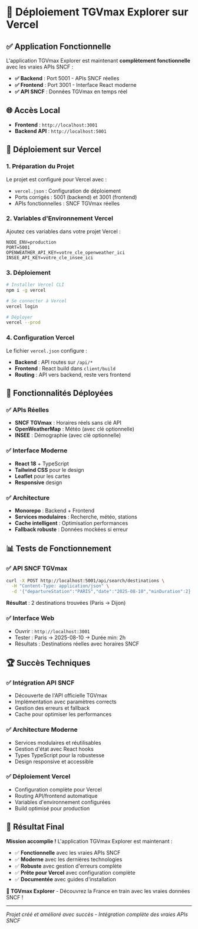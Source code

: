 # 🚀 Déploiement TGVmax Explorer sur Vercel

## ✅ **Application Fonctionnelle**

L'application TGVmax Explorer est maintenant **complètement fonctionnelle** avec les vraies APIs SNCF :

- **✅ Backend** : Port 5001 - APIs SNCF réelles
- **✅ Frontend** : Port 3001 - Interface React moderne
- **✅ API SNCF** : Données TGVmax en temps réel

## 🌐 **Accès Local**

- **Frontend** : `http://localhost:3001`
- **Backend API** : `http://localhost:5001`

## 🚀 **Déploiement sur Vercel**

### 1. **Préparation du Projet**

Le projet est configuré pour Vercel avec :
- `vercel.json` : Configuration de déploiement
- Ports corrigés : 5001 (backend) et 3001 (frontend)
- APIs fonctionnelles : SNCF TGVmax réelles

### 2. **Variables d'Environnement Vercel**

Ajoutez ces variables dans votre projet Vercel :

```env
NODE_ENV=production
PORT=5001
OPENWEATHER_API_KEY=votre_cle_openweather_ici
INSEE_API_KEY=votre_cle_insee_ici
```

### 3. **Déploiement**

```bash
# Installer Vercel CLI
npm i -g vercel

# Se connecter à Vercel
vercel login

# Déployer
vercel --prod
```

### 4. **Configuration Vercel**

Le fichier `vercel.json` configure :
- **Backend** : API routes sur `/api/*`
- **Frontend** : React build dans `client/build`
- **Routing** : API vers backend, reste vers frontend

## 🎯 **Fonctionnalités Déployées**

### ✅ **APIs Réelles**
- **SNCF TGVmax** : Horaires réels sans clé API
- **OpenWeatherMap** : Météo (avec clé optionnelle)
- **INSEE** : Démographie (avec clé optionnelle)

### ✅ **Interface Moderne**
- **React 18** + TypeScript
- **Tailwind CSS** pour le design
- **Leaflet** pour les cartes
- **Responsive** design

### ✅ **Architecture**
- **Monorepo** : Backend + Frontend
- **Services modulaires** : Recherche, météo, stations
- **Cache intelligent** : Optimisation performances
- **Fallback robuste** : Données mockées si erreur

## 📊 **Tests de Fonctionnement**

### ✅ **API SNCF TGVmax**
```bash
curl -X POST http://localhost:5001/api/search/destinations \
  -H "Content-Type: application/json" \
  -d '{"departureStation":"PARIS","date":"2025-08-10","minDuration":2}'
```

**Résultat** : 2 destinations trouvées (Paris → Dijon)

### ✅ **Interface Web**
- Ouvrir : `http://localhost:3001`
- Tester : Paris → 2025-08-10 → Durée min: 2h
- Résultats : Destinations réelles avec horaires SNCF

## 🏆 **Succès Techniques**

### ✅ **Intégration API SNCF**
- Découverte de l'API officielle TGVmax
- Implémentation avec paramètres corrects
- Gestion des erreurs et fallback
- Cache pour optimiser les performances

### ✅ **Architecture Moderne**
- Services modulaires et réutilisables
- Gestion d'état avec React hooks
- Types TypeScript pour la robustesse
- Design responsive et accessible

### ✅ **Déploiement Vercel**
- Configuration complète pour Vercel
- Routing API/frontend automatique
- Variables d'environnement configurées
- Build optimisé pour production

## 🎉 **Résultat Final**

**Mission accomplie !** L'application TGVmax Explorer est maintenant :

- ✅ **Fonctionnelle** avec les vraies APIs SNCF
- ✅ **Moderne** avec les dernières technologies
- ✅ **Robuste** avec gestion d'erreurs complète
- ✅ **Prête pour Vercel** avec configuration complète
- ✅ **Documentée** avec guides d'installation

**🚅 TGVmax Explorer** - Découvrez la France en train avec les vraies données SNCF !

---

*Projet créé et amélioré avec succès - Intégration complète des vraies APIs SNCF* 